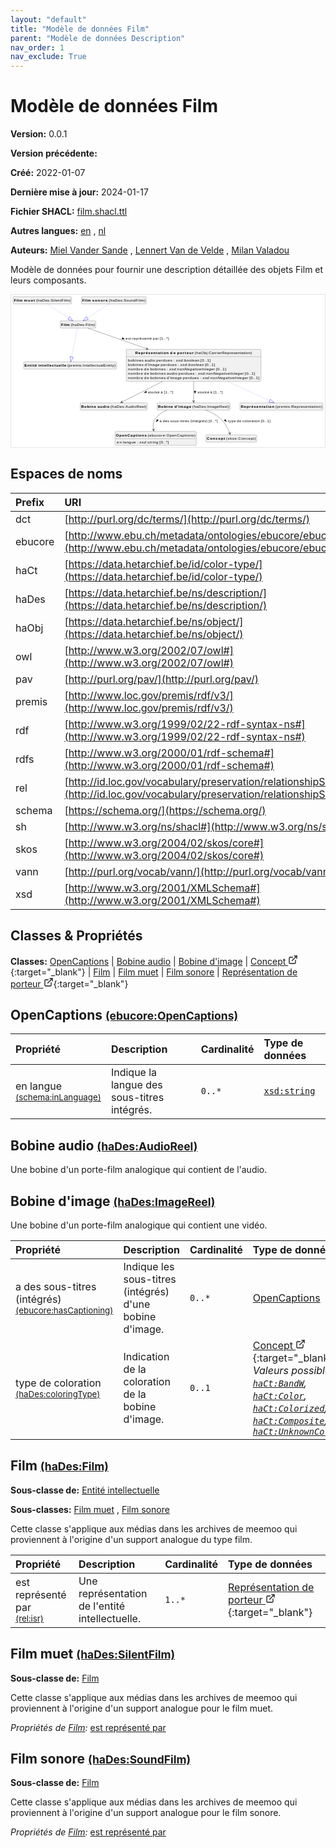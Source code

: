 ```yaml
---
layout: "default"
title: "Modèle de données Film"
parent: "Modèle de données Description"
nav_order: 1
nav_exclude: True
---
```

<svg xmlns="http://www.w3.org/2000/svg" style="display: none;"><symbol id="svg-external-link" width="24" height="24" viewBox="0 0 24 24" fill="none" stroke="currentColor" stroke-width="2" stroke-linecap="round" stroke-linejoin="round" class="feather feather-external-link"><title id="svg-external-link-title">(external link)</title><path d="M18 13v6a2 2 0 0 1-2 2H5a2 2 0 0 1-2-2V8a2 2 0 0 1 2-2h6"></path><polyline points="15 3 21 3 21 9"></polyline><line x1="10" y1="14" x2="21" y2="3"></line> </symbol></svg>

Modèle de données Film
====================

**Version:** 0.0.1

**Version précédente:** 

**Créé:** 2022-01-07

**Dernière mise à jour:** 2024-01-17

**Fichier SHACL:** [film.shacl.ttl](film.shacl.ttl)

**Autres langues:**
[en](../en)
, [nl](../nl)

**Auteurs:**
[Miel Vander Sande](mailto:miel.vandersande@meemoo.be)
, [Lennert Van de Velde](mailto:lennert.vandevelde@meemoo.be)
, [Milan Valadou](mailto:milan.valadou@meemoo.be)


Modèle de données pour fournir une description détaillée des objets Film et leurs composants.

<div class="wrap">
  <div class="zoom">
  <svg xmlns="http://www.w3.org/2000/svg" xmlns:xlink="http://www.w3.org/1999/xlink" contentStyleType="text/css" preserveAspectRatio="none" version="1.1" viewBox="0 0 1132 550" zoomAndPan="magnify"><defs/><g><a href="#ebucore%3AOpenCaptions" target="_top" title="#ebucore%3AOpenCaptions" xlink:actuate="onRequest" xlink:href="#ebucore%3AOpenCaptions" xlink:show="new" xlink:title="#ebucore%3AOpenCaptions" xlink:type="simple"><g id="elem_ebucore_OpenCaptions"><rect codeLine="15" fill="#F1F1F1" height="50.5938" id="ebucore_OpenCaptions" rx="3.5" ry="3.5" style="stroke:#181818;stroke-width:0.5;" width="293" x="375" y="493"/><text fill="#000000" font-family="sans-serif" font-size="14" font-weight="bold" lengthAdjust="spacing" textLength="111" x="378" y="510.9951">OpenCaptions</text><text fill="#000000" font-family="sans-serif" font-size="14" lengthAdjust="spacing" textLength="4" x="489" y="510.9951"> </text><text fill="#000000" font-family="sans-serif" font-size="14" lengthAdjust="spacing" textLength="172" x="493" y="510.9951">(ebucore:OpenCaptions)</text><line style="stroke:#181818;stroke-width:0.5;" x1="376" x2="667" y1="519.2969" y2="519.2969"/><text fill="#000000" font-family="sans-serif" font-size="14" lengthAdjust="spacing" textLength="18" x="381" y="536.292">en</text><text fill="#000000" font-family="sans-serif" font-size="14" lengthAdjust="spacing" textLength="4" x="399" y="536.292"> </text><text fill="#000000" font-family="sans-serif" font-size="14" lengthAdjust="spacing" textLength="47" x="403" y="536.292">langue</text><text fill="#000000" font-family="sans-serif" font-size="14" lengthAdjust="spacing" textLength="4" x="450" y="536.292"> </text><text fill="#000000" font-family="sans-serif" font-size="14" lengthAdjust="spacing" textLength="5" x="454" y="536.292">:</text><text fill="#000000" font-family="sans-serif" font-size="14" lengthAdjust="spacing" textLength="4" x="459" y="536.292"> </text><text fill="#000000" font-family="sans-serif" font-size="14" font-style="italic" lengthAdjust="spacing" textLength="68" x="463" y="536.292">xsd:string</text><text fill="#000000" font-family="sans-serif" font-size="14" lengthAdjust="spacing" textLength="4" x="531" y="536.292"> </text><text fill="#000000" font-family="sans-serif" font-size="14" lengthAdjust="spacing" textLength="34" x="535" y="536.292">[0..*]</text></g></a><a href="#haDes%3AAudioReel" target="_top" title="#haDes%3AAudioReel" xlink:actuate="onRequest" xlink:href="#haDes%3AAudioReel" xlink:show="new" xlink:title="#haDes%3AAudioReel" xlink:type="simple"><g id="elem_haDes_AudioReel"><rect codeLine="16" fill="#F1F1F1" height="26.2969" id="haDes_AudioReel" rx="3.5" ry="3.5" style="stroke:#181818;stroke-width:0.5;" width="242" x="249.5" y="390"/><text fill="#000000" font-family="sans-serif" font-size="14" font-weight="bold" lengthAdjust="spacing" textLength="54" x="252.5" y="407.9951">Bobine</text><text fill="#000000" font-family="sans-serif" font-size="14" font-weight="bold" lengthAdjust="spacing" textLength="5" x="306.5" y="407.9951"> </text><text fill="#000000" font-family="sans-serif" font-size="14" font-weight="bold" lengthAdjust="spacing" textLength="43" x="311.5" y="407.9951">audio</text><text fill="#000000" font-family="sans-serif" font-size="14" lengthAdjust="spacing" textLength="4" x="354.5" y="407.9951"> </text><text fill="#000000" font-family="sans-serif" font-size="14" lengthAdjust="spacing" textLength="130" x="358.5" y="407.9951">(haDes:AudioReel)</text></g></a><a href="#haDes%3AImageReel" target="_top" title="#haDes%3AImageReel" xlink:actuate="onRequest" xlink:href="#haDes%3AImageReel" xlink:show="new" xlink:title="#haDes%3AImageReel" xlink:type="simple"><g id="elem_haDes_ImageReel"><rect codeLine="17" fill="#F1F1F1" height="26.2969" id="haDes_ImageReel" rx="3.5" ry="3.5" style="stroke:#181818;stroke-width:0.5;" width="263" x="527" y="390"/><text fill="#000000" font-family="sans-serif" font-size="14" font-weight="bold" lengthAdjust="spacing" textLength="54" x="530" y="407.9951">Bobine</text><text fill="#000000" font-family="sans-serif" font-size="14" font-weight="bold" lengthAdjust="spacing" textLength="5" x="584" y="407.9951"> </text><text fill="#000000" font-family="sans-serif" font-size="14" font-weight="bold" lengthAdjust="spacing" textLength="61" x="589" y="407.9951">d'image</text><text fill="#000000" font-family="sans-serif" font-size="14" lengthAdjust="spacing" textLength="4" x="650" y="407.9951"> </text><text fill="#000000" font-family="sans-serif" font-size="14" lengthAdjust="spacing" textLength="133" x="654" y="407.9951">(haDes:ImageReel)</text></g></a><a href="../../terms/fr#skos%3AConcept" target="_top" title="../../terms/fr#skos%3AConcept" xlink:actuate="onRequest" xlink:href="../../terms/fr#skos%3AConcept" xlink:show="new" xlink:title="../../terms/fr#skos%3AConcept" xlink:type="simple"><g id="elem_skos_Concept"><rect codeLine="18" fill="#F1F1F1" height="26.2969" id="skos_Concept" rx="3.5" ry="3.5" style="stroke:#181818;stroke-width:0.5;" width="183" x="703" y="505.5"/><text fill="#000000" font-family="sans-serif" font-size="14" font-weight="bold" lengthAdjust="spacing" textLength="66" x="706" y="523.4951">Concept</text><text fill="#000000" font-family="sans-serif" font-size="14" lengthAdjust="spacing" textLength="4" x="772" y="523.4951"> </text><text fill="#000000" font-family="sans-serif" font-size="14" lengthAdjust="spacing" textLength="107" x="776" y="523.4951">(skos:Concept)</text></g></a><a href="#haDes%3AFilm" target="_top" title="#haDes%3AFilm" xlink:actuate="onRequest" xlink:href="#haDes%3AFilm" xlink:show="new" xlink:title="#haDes%3AFilm" xlink:type="simple"><g id="elem_haDes_Film"><rect codeLine="24" fill="#F1F1F1" height="26.2969" id="haDes_Film" rx="3.5" ry="3.5" style="stroke:#181818;stroke-width:0.5;" width="128" x="177.5" y="94"/><text fill="#000000" font-family="sans-serif" font-size="14" font-weight="bold" lengthAdjust="spacing" textLength="31" x="180.5" y="111.9951">Film</text><text fill="#000000" font-family="sans-serif" font-size="14" lengthAdjust="spacing" textLength="4" x="211.5" y="111.9951"> </text><text fill="#000000" font-family="sans-serif" font-size="14" lengthAdjust="spacing" textLength="87" x="215.5" y="111.9951">(haDes:Film)</text></g></a><a href="#premis%3AIntellectualEntity" target="_top" title="#premis%3AIntellectualEntity" xlink:actuate="onRequest" xlink:href="#premis%3AIntellectualEntity" xlink:show="new" xlink:title="#premis%3AIntellectualEntity" xlink:type="simple"><g id="elem_premis_IntellectualEntity"><rect codeLine="20" fill="#F1F1F1" height="26.2969" id="premis_IntellectualEntity" rx="3.5" ry="3.5" style="stroke:#181818;stroke-width:0.5;" width="335" x="45" y="242"/><text fill="#000000" font-family="sans-serif" font-size="14" font-weight="bold" lengthAdjust="spacing" textLength="45" x="48" y="259.9951">Entité</text><text fill="#000000" font-family="sans-serif" font-size="14" font-weight="bold" lengthAdjust="spacing" textLength="5" x="93" y="259.9951"> </text><text fill="#000000" font-family="sans-serif" font-size="14" font-weight="bold" lengthAdjust="spacing" textLength="101" x="98" y="259.9951">intellectuelle</text><text fill="#000000" font-family="sans-serif" font-size="14" lengthAdjust="spacing" textLength="4" x="199" y="259.9951"> </text><text fill="#000000" font-family="sans-serif" font-size="14" lengthAdjust="spacing" textLength="174" x="203" y="259.9951">(premis:IntellectualEntity)</text></g></a><a href="#haDes%3ASilentFilm" target="_top" title="#haDes%3ASilentFilm" xlink:actuate="onRequest" xlink:href="#haDes%3ASilentFilm" xlink:show="new" xlink:title="#haDes%3ASilentFilm" xlink:type="simple"><g id="elem_haDes_SilentFilm"><rect codeLine="21" fill="#F1F1F1" height="26.2969" id="haDes_SilentFilm" rx="3.5" ry="3.5" style="stroke:#181818;stroke-width:0.5;" width="211" x="7" y="7"/><text fill="#000000" font-family="sans-serif" font-size="14" font-weight="bold" lengthAdjust="spacing" textLength="31" x="10" y="24.9951">Film</text><text fill="#000000" font-family="sans-serif" font-size="14" font-weight="bold" lengthAdjust="spacing" textLength="5" x="41" y="24.9951"> </text><text fill="#000000" font-family="sans-serif" font-size="14" font-weight="bold" lengthAdjust="spacing" textLength="40" x="46" y="24.9951">muet</text><text fill="#000000" font-family="sans-serif" font-size="14" lengthAdjust="spacing" textLength="4" x="86" y="24.9951"> </text><text fill="#000000" font-family="sans-serif" font-size="14" lengthAdjust="spacing" textLength="125" x="90" y="24.9951">(haDes:SilentFilm)</text></g></a><a href="#haDes%3ASoundFilm" target="_top" title="#haDes%3ASoundFilm" xlink:actuate="onRequest" xlink:href="#haDes%3ASoundFilm" xlink:show="new" xlink:title="#haDes%3ASoundFilm" xlink:type="simple"><g id="elem_haDes_SoundFilm"><rect codeLine="23" fill="#F1F1F1" height="26.2969" id="haDes_SoundFilm" rx="3.5" ry="3.5" style="stroke:#181818;stroke-width:0.5;" width="234" x="253.5" y="7"/><text fill="#000000" font-family="sans-serif" font-size="14" font-weight="bold" lengthAdjust="spacing" textLength="31" x="256.5" y="24.9951">Film</text><text fill="#000000" font-family="sans-serif" font-size="14" font-weight="bold" lengthAdjust="spacing" textLength="5" x="287.5" y="24.9951"> </text><text fill="#000000" font-family="sans-serif" font-size="14" font-weight="bold" lengthAdjust="spacing" textLength="56" x="292.5" y="24.9951">sonore</text><text fill="#000000" font-family="sans-serif" font-size="14" lengthAdjust="spacing" textLength="4" x="348.5" y="24.9951"> </text><text fill="#000000" font-family="sans-serif" font-size="14" lengthAdjust="spacing" textLength="132" x="352.5" y="24.9951">(haDes:SoundFilm)</text></g></a><a href="../../audiovisual/fr#haObj%3ACarrierRepresentation" target="_top" title="../../audiovisual/fr#haObj%3ACarrierRepresentation" xlink:actuate="onRequest" xlink:href="../../audiovisual/fr#haObj%3ACarrierRepresentation" xlink:show="new" xlink:title="../../audiovisual/fr#haObj%3ACarrierRepresentation" xlink:type="simple"><g id="elem_haObj_CarrierRepresentation"><rect codeLine="25" fill="#F1F1F1" height="115.7813" id="haObj_CarrierRepresentation" rx="3.5" ry="3.5" style="stroke:#181818;stroke-width:0.5;" width="486" x="415.5" y="197"/><text fill="#000000" font-family="sans-serif" font-size="14" font-weight="bold" lengthAdjust="spacing" textLength="121" x="447.5" y="214.9951">Représentation</text><text fill="#000000" font-family="sans-serif" font-size="14" font-weight="bold" lengthAdjust="spacing" textLength="5" x="568.5" y="214.9951"> </text><text fill="#000000" font-family="sans-serif" font-size="14" font-weight="bold" lengthAdjust="spacing" textLength="20" x="573.5" y="214.9951">de</text><text fill="#000000" font-family="sans-serif" font-size="14" font-weight="bold" lengthAdjust="spacing" textLength="5" x="593.5" y="214.9951"> </text><text fill="#000000" font-family="sans-serif" font-size="14" font-weight="bold" lengthAdjust="spacing" textLength="60" x="598.5" y="214.9951">porteur</text><text fill="#000000" font-family="sans-serif" font-size="14" lengthAdjust="spacing" textLength="4" x="658.5" y="214.9951"> </text><text fill="#000000" font-family="sans-serif" font-size="14" lengthAdjust="spacing" textLength="207" x="662.5" y="214.9951">(haObj:CarrierRepresentation)</text><line style="stroke:#181818;stroke-width:0.5;" x1="416.5" x2="900.5" y1="223.2969" y2="223.2969"/><text fill="#000000" font-family="sans-serif" font-size="14" lengthAdjust="spacing" textLength="56" x="421.5" y="240.292">bobines</text><text fill="#000000" font-family="sans-serif" font-size="14" lengthAdjust="spacing" textLength="4" x="477.5" y="240.292"> </text><text fill="#000000" font-family="sans-serif" font-size="14" lengthAdjust="spacing" textLength="38" x="481.5" y="240.292">audio</text><text fill="#000000" font-family="sans-serif" font-size="14" lengthAdjust="spacing" textLength="4" x="519.5" y="240.292"> </text><text fill="#000000" font-family="sans-serif" font-size="14" lengthAdjust="spacing" textLength="58" x="523.5" y="240.292">perdues</text><text fill="#000000" font-family="sans-serif" font-size="14" lengthAdjust="spacing" textLength="4" x="581.5" y="240.292"> </text><text fill="#000000" font-family="sans-serif" font-size="14" lengthAdjust="spacing" textLength="5" x="585.5" y="240.292">:</text><text fill="#000000" font-family="sans-serif" font-size="14" lengthAdjust="spacing" textLength="4" x="590.5" y="240.292"> </text><text fill="#000000" font-family="sans-serif" font-size="14" font-style="italic" lengthAdjust="spacing" textLength="85" x="594.5" y="240.292">xsd:boolean</text><text fill="#000000" font-family="sans-serif" font-size="14" lengthAdjust="spacing" textLength="4" x="679.5" y="240.292"> </text><text fill="#000000" font-family="sans-serif" font-size="14" lengthAdjust="spacing" textLength="36" x="683.5" y="240.292">[0..1]</text><text fill="#000000" font-family="sans-serif" font-size="14" lengthAdjust="spacing" textLength="56" x="421.5" y="256.5889">bobines</text><text fill="#000000" font-family="sans-serif" font-size="14" lengthAdjust="spacing" textLength="4" x="477.5" y="256.5889"> </text><text fill="#000000" font-family="sans-serif" font-size="14" lengthAdjust="spacing" textLength="54" x="481.5" y="256.5889">d'image</text><text fill="#000000" font-family="sans-serif" font-size="14" lengthAdjust="spacing" textLength="4" x="535.5" y="256.5889"> </text><text fill="#000000" font-family="sans-serif" font-size="14" lengthAdjust="spacing" textLength="58" x="539.5" y="256.5889">perdues</text><text fill="#000000" font-family="sans-serif" font-size="14" lengthAdjust="spacing" textLength="4" x="597.5" y="256.5889"> </text><text fill="#000000" font-family="sans-serif" font-size="14" lengthAdjust="spacing" textLength="5" x="601.5" y="256.5889">:</text><text fill="#000000" font-family="sans-serif" font-size="14" lengthAdjust="spacing" textLength="4" x="606.5" y="256.5889"> </text><text fill="#000000" font-family="sans-serif" font-size="14" font-style="italic" lengthAdjust="spacing" textLength="85" x="610.5" y="256.5889">xsd:boolean</text><text fill="#000000" font-family="sans-serif" font-size="14" lengthAdjust="spacing" textLength="4" x="695.5" y="256.5889"> </text><text fill="#000000" font-family="sans-serif" font-size="14" lengthAdjust="spacing" textLength="36" x="699.5" y="256.5889">[0..1]</text><text fill="#000000" font-family="sans-serif" font-size="14" lengthAdjust="spacing" textLength="54" x="421.5" y="272.8857">nombre</text><text fill="#000000" font-family="sans-serif" font-size="14" lengthAdjust="spacing" textLength="4" x="475.5" y="272.8857"> </text><text fill="#000000" font-family="sans-serif" font-size="14" lengthAdjust="spacing" textLength="18" x="479.5" y="272.8857">de</text><text fill="#000000" font-family="sans-serif" font-size="14" lengthAdjust="spacing" textLength="4" x="497.5" y="272.8857"> </text><text fill="#000000" font-family="sans-serif" font-size="14" lengthAdjust="spacing" textLength="56" x="501.5" y="272.8857">bobines</text><text fill="#000000" font-family="sans-serif" font-size="14" lengthAdjust="spacing" textLength="4" x="557.5" y="272.8857"> </text><text fill="#000000" font-family="sans-serif" font-size="14" lengthAdjust="spacing" textLength="5" x="561.5" y="272.8857">:</text><text fill="#000000" font-family="sans-serif" font-size="14" lengthAdjust="spacing" textLength="4" x="566.5" y="272.8857"> </text><text fill="#000000" font-family="sans-serif" font-size="14" font-style="italic" lengthAdjust="spacing" textLength="165" x="570.5" y="272.8857">xsd:nonNegativeInteger</text><text fill="#000000" font-family="sans-serif" font-size="14" lengthAdjust="spacing" textLength="4" x="735.5" y="272.8857"> </text><text fill="#000000" font-family="sans-serif" font-size="14" lengthAdjust="spacing" textLength="36" x="739.5" y="272.8857">[0..1]</text><text fill="#000000" font-family="sans-serif" font-size="14" lengthAdjust="spacing" textLength="54" x="421.5" y="289.1826">nombre</text><text fill="#000000" font-family="sans-serif" font-size="14" lengthAdjust="spacing" textLength="4" x="475.5" y="289.1826"> </text><text fill="#000000" font-family="sans-serif" font-size="14" lengthAdjust="spacing" textLength="18" x="479.5" y="289.1826">de</text><text fill="#000000" font-family="sans-serif" font-size="14" lengthAdjust="spacing" textLength="4" x="497.5" y="289.1826"> </text><text fill="#000000" font-family="sans-serif" font-size="14" lengthAdjust="spacing" textLength="56" x="501.5" y="289.1826">bobines</text><text fill="#000000" font-family="sans-serif" font-size="14" lengthAdjust="spacing" textLength="4" x="557.5" y="289.1826"> </text><text fill="#000000" font-family="sans-serif" font-size="14" lengthAdjust="spacing" textLength="38" x="561.5" y="289.1826">audio</text><text fill="#000000" font-family="sans-serif" font-size="14" lengthAdjust="spacing" textLength="4" x="599.5" y="289.1826"> </text><text fill="#000000" font-family="sans-serif" font-size="14" lengthAdjust="spacing" textLength="58" x="603.5" y="289.1826">perdues</text><text fill="#000000" font-family="sans-serif" font-size="14" lengthAdjust="spacing" textLength="4" x="661.5" y="289.1826"> </text><text fill="#000000" font-family="sans-serif" font-size="14" lengthAdjust="spacing" textLength="5" x="665.5" y="289.1826">:</text><text fill="#000000" font-family="sans-serif" font-size="14" lengthAdjust="spacing" textLength="4" x="670.5" y="289.1826"> </text><text fill="#000000" font-family="sans-serif" font-size="14" font-style="italic" lengthAdjust="spacing" textLength="165" x="674.5" y="289.1826">xsd:nonNegativeInteger</text><text fill="#000000" font-family="sans-serif" font-size="14" lengthAdjust="spacing" textLength="4" x="839.5" y="289.1826"> </text><text fill="#000000" font-family="sans-serif" font-size="14" lengthAdjust="spacing" textLength="36" x="843.5" y="289.1826">[0..1]</text><text fill="#000000" font-family="sans-serif" font-size="14" lengthAdjust="spacing" textLength="54" x="421.5" y="305.4795">nombre</text><text fill="#000000" font-family="sans-serif" font-size="14" lengthAdjust="spacing" textLength="4" x="475.5" y="305.4795"> </text><text fill="#000000" font-family="sans-serif" font-size="14" lengthAdjust="spacing" textLength="18" x="479.5" y="305.4795">de</text><text fill="#000000" font-family="sans-serif" font-size="14" lengthAdjust="spacing" textLength="4" x="497.5" y="305.4795"> </text><text fill="#000000" font-family="sans-serif" font-size="14" lengthAdjust="spacing" textLength="56" x="501.5" y="305.4795">bobines</text><text fill="#000000" font-family="sans-serif" font-size="14" lengthAdjust="spacing" textLength="4" x="557.5" y="305.4795"> </text><text fill="#000000" font-family="sans-serif" font-size="14" lengthAdjust="spacing" textLength="54" x="561.5" y="305.4795">d'image</text><text fill="#000000" font-family="sans-serif" font-size="14" lengthAdjust="spacing" textLength="4" x="615.5" y="305.4795"> </text><text fill="#000000" font-family="sans-serif" font-size="14" lengthAdjust="spacing" textLength="58" x="619.5" y="305.4795">perdues</text><text fill="#000000" font-family="sans-serif" font-size="14" lengthAdjust="spacing" textLength="4" x="677.5" y="305.4795"> </text><text fill="#000000" font-family="sans-serif" font-size="14" lengthAdjust="spacing" textLength="5" x="681.5" y="305.4795">:</text><text fill="#000000" font-family="sans-serif" font-size="14" lengthAdjust="spacing" textLength="4" x="686.5" y="305.4795"> </text><text fill="#000000" font-family="sans-serif" font-size="14" font-style="italic" lengthAdjust="spacing" textLength="165" x="690.5" y="305.4795">xsd:nonNegativeInteger</text><text fill="#000000" font-family="sans-serif" font-size="14" lengthAdjust="spacing" textLength="4" x="855.5" y="305.4795"> </text><text fill="#000000" font-family="sans-serif" font-size="14" lengthAdjust="spacing" textLength="36" x="859.5" y="305.4795">[0..1]</text></g></a><a href="#premis%3ARepresentation" target="_top" title="#premis%3ARepresentation" xlink:actuate="onRequest" xlink:href="#premis%3ARepresentation" xlink:show="new" xlink:title="#premis%3ARepresentation" xlink:type="simple"><g id="elem_premis_Representation"><rect codeLine="26" fill="#F1F1F1" height="26.2969" id="premis_Representation" rx="3.5" ry="3.5" style="stroke:#181818;stroke-width:0.5;" width="300" x="825.5" y="390"/><text fill="#000000" font-family="sans-serif" font-size="14" font-weight="bold" lengthAdjust="spacing" textLength="121" x="828.5" y="407.9951">Représentation</text><text fill="#000000" font-family="sans-serif" font-size="14" lengthAdjust="spacing" textLength="4" x="949.5" y="407.9951"> </text><text fill="#000000" font-family="sans-serif" font-size="14" lengthAdjust="spacing" textLength="169" x="953.5" y="407.9951">(premis:Representation)</text></g></a><g id="link_haDes_ImageReel_ebucore_OpenCaptions"><path codeLine="35" d="M563.02,416.12 C546.79,422.51 531.85,432 521.5,446 C511.76,459.18 511.0383,471.8576 513.6183,486.7876 " fill="none" id="haDes_ImageReel-to-ebucore_OpenCaptions" style="stroke:#454645;stroke-width:1.0;"/><polygon fill="#454645" points="514.64,492.7,517.049,483.1503,513.7886,487.773,509.1659,484.5126,514.64,492.7" style="stroke:#454645;stroke-width:1.0;"/><polygon fill="#000000" points="523.6352,458.6644,531.2263,452.935,526.4089,449.5672,523.6352,458.6644" style="stroke:#000000;stroke-width:1.0;"/><text fill="#000000" font-family="sans-serif" font-size="13" lengthAdjust="spacing" textLength="8" x="535.5" y="459.0669">a</text><text fill="#000000" font-family="sans-serif" font-size="13" lengthAdjust="spacing" textLength="4" x="543.5" y="459.0669"> </text><text fill="#000000" font-family="sans-serif" font-size="13" lengthAdjust="spacing" textLength="23" x="547.5" y="459.0669">des</text><text fill="#000000" font-family="sans-serif" font-size="13" lengthAdjust="spacing" textLength="4" x="570.5" y="459.0669"> </text><text fill="#000000" font-family="sans-serif" font-size="13" lengthAdjust="spacing" textLength="68" x="574.5" y="459.0669">sous-titres</text><text fill="#000000" font-family="sans-serif" font-size="13" lengthAdjust="spacing" textLength="4" x="642.5" y="459.0669"> </text><text fill="#000000" font-family="sans-serif" font-size="13" lengthAdjust="spacing" textLength="62" x="646.5" y="459.0669">(intégrés)</text><text fill="#000000" font-family="sans-serif" font-size="13" lengthAdjust="spacing" textLength="4" x="708.5" y="459.0669"> </text><text fill="#000000" font-family="sans-serif" font-size="13" lengthAdjust="spacing" textLength="33" x="712.5" y="459.0669">[0..*]</text></g><g id="link_haDes_ImageReel_skos_Concept"><path codeLine="36" d="M701.61,416.1 C719.51,422.74 739.54,432.44 754.5,446 C772.83,462.63 782.6516,484.0478 788.3916,499.6778 " fill="none" id="haDes_ImageReel-to-skos_Concept" style="stroke:#454645;stroke-width:1.0;"/><polygon fill="#454645" points="790.46,505.31,791.1122,495.4828,788.7363,500.6165,783.6026,498.2406,790.46,505.31" style="stroke:#454645;stroke-width:1.0;"/><polygon fill="#000000" points="777.1014,458.0348,772.6251,449.6435,768.5477,453.8772,777.1014,458.0348" style="stroke:#000000;stroke-width:1.0;"/><text fill="#000000" font-family="sans-serif" font-size="13" lengthAdjust="spacing" textLength="28" x="782.5" y="459.0669">type</text><text fill="#000000" font-family="sans-serif" font-size="13" lengthAdjust="spacing" textLength="4" x="810.5" y="459.0669"> </text><text fill="#000000" font-family="sans-serif" font-size="13" lengthAdjust="spacing" textLength="16" x="814.5" y="459.0669">de</text><text fill="#000000" font-family="sans-serif" font-size="13" lengthAdjust="spacing" textLength="4" x="830.5" y="459.0669"> </text><text fill="#000000" font-family="sans-serif" font-size="13" lengthAdjust="spacing" textLength="63" x="834.5" y="459.0669">coloration</text><text fill="#000000" font-family="sans-serif" font-size="13" lengthAdjust="spacing" textLength="4" x="897.5" y="459.0669"> </text><text fill="#000000" font-family="sans-serif" font-size="13" lengthAdjust="spacing" textLength="34" x="901.5" y="459.0669">[0..1]</text></g><g id="link_haDes_Film_premis_IntellectualEntity"><path codeLine="40" d="M239.08,120.2 C233.6,147.75 223.8428,196.8641 218.4028,224.2841 " fill="none" id="haDes_Film-to-premis_IntellectualEntity" style="stroke:#0000FF;stroke-width:1.0;stroke-dasharray:1.0,3.0;"/><polygon fill="none" points="214.9,241.94,224.2881,225.4517,212.5176,223.1165,214.9,241.94" style="stroke:#0000FF;stroke-width:1.0;"/></g><g id="link_haDes_Film_haObj_CarrierRepresentation"><path codeLine="42" d="M275.98,120.07 C324.08,136.91 408.8672,166.5969 489.7372,194.9169 " fill="none" id="haDes_Film-to-haObj_CarrierRepresentation" style="stroke:#454645;stroke-width:1.0;"/><polygon fill="#454645" points="495.4,196.9,488.2278,190.1502,490.681,195.2474,485.5837,197.7006,495.4,196.9" style="stroke:#454645;stroke-width:1.0;"/><polygon fill="#000000" points="409.2191,160.2188,401.6534,154.4558,399.7109,160.0034,409.2191,160.2188" style="stroke:#000000;stroke-width:1.0;"/><text fill="#000000" font-family="sans-serif" font-size="13" lengthAdjust="spacing" textLength="20" x="413.5" y="163.0669">est</text><text fill="#000000" font-family="sans-serif" font-size="13" lengthAdjust="spacing" textLength="4" x="433.5" y="163.0669"> </text><text fill="#000000" font-family="sans-serif" font-size="13" lengthAdjust="spacing" textLength="70" x="437.5" y="163.0669">représenté</text><text fill="#000000" font-family="sans-serif" font-size="13" lengthAdjust="spacing" textLength="4" x="507.5" y="163.0669"> </text><text fill="#000000" font-family="sans-serif" font-size="13" lengthAdjust="spacing" textLength="21" x="511.5" y="163.0669">par</text><text fill="#000000" font-family="sans-serif" font-size="13" lengthAdjust="spacing" textLength="4" x="532.5" y="163.0669"> </text><text fill="#000000" font-family="sans-serif" font-size="13" lengthAdjust="spacing" textLength="33" x="536.5" y="163.0669">[1..*]</text></g><g id="link_haDes_SilentFilm_haDes_Film"><path codeLine="44" d="M130.98,33.18 C155.51,49.34 183.5186,67.7977 208.0186,83.9377 " fill="none" id="haDes_SilentFilm-to-haDes_Film" style="stroke:#0000FF;stroke-width:1.0;stroke-dasharray:1.0,3.0;"/><polygon fill="none" points="223.05,93.84,211.3194,78.9272,204.7178,88.9481,223.05,93.84" style="stroke:#0000FF;stroke-width:1.0;"/></g><g id="link_haDes_SoundFilm_haDes_Film"><path codeLine="47" d="M352.02,33.18 C327.49,49.34 299.4814,67.7977 274.9814,83.9377 " fill="none" id="haDes_SoundFilm-to-haDes_Film" style="stroke:#0000FF;stroke-width:1.0;stroke-dasharray:1.0,3.0;"/><polygon fill="none" points="259.95,93.84,278.2822,88.9481,271.6806,78.9272,259.95,93.84" style="stroke:#0000FF;stroke-width:1.0;"/></g><g id="link_haObj_CarrierRepresentation_premis_Representation"><path codeLine="50" d="M782.42,313.07 C843.89,341.39 896.3103,365.5308 932.9003,382.3808 " fill="none" id="haObj_CarrierRepresentation-to-premis_Representation" style="stroke:#0000FF;stroke-width:1.0;stroke-dasharray:1.0,3.0;"/><polygon fill="none" points="949.25,389.91,935.41,376.9309,930.3906,387.8307,949.25,389.91" style="stroke:#0000FF;stroke-width:1.0;"/></g><g id="link_haObj_CarrierRepresentation_haDes_AudioReel"><path codeLine="57" d="M545.91,313.07 C490.07,341.39 432.9417,370.3471 399.7017,387.1971 " fill="none" id="haObj_CarrierRepresentation-to-haDes_AudioReel" style="stroke:#454645;stroke-width:1.0;"/><polygon fill="#454645" points="394.35,389.91,404.1861,389.4085,398.8097,387.6493,400.5689,382.2729,394.35,389.91" style="stroke:#454645;stroke-width:1.0;"/><polygon fill="#000000" points="480.0404,353.8274,489.4369,352.3585,486.7789,347.1159,480.0404,353.8274" style="stroke:#000000;stroke-width:1.0;"/><text fill="#000000" font-family="sans-serif" font-size="13" lengthAdjust="spacing" textLength="42" x="493.5" y="356.0669">stocké</text><text fill="#000000" font-family="sans-serif" font-size="13" lengthAdjust="spacing" textLength="4" x="535.5" y="356.0669"> </text><text fill="#000000" font-family="sans-serif" font-size="13" lengthAdjust="spacing" textLength="8" x="539.5" y="356.0669">à</text><text fill="#000000" font-family="sans-serif" font-size="13" lengthAdjust="spacing" textLength="4" x="547.5" y="356.0669"> </text><text fill="#000000" font-family="sans-serif" font-size="13" lengthAdjust="spacing" textLength="33" x="551.5" y="356.0669">[1..*]</text></g><g id="link_haObj_CarrierRepresentation_haDes_ImageReel"><path codeLine="58" d="M658.5,313.28 C658.5,341.56 658.5,367.15 658.5,383.95 " fill="none" id="haObj_CarrierRepresentation-to-haDes_ImageReel" style="stroke:#454645;stroke-width:1.0;"/><polygon fill="#454645" points="658.5,389.95,662.5,380.95,658.5,384.95,654.5,380.95,658.5,389.95" style="stroke:#454645;stroke-width:1.0;"/><polygon fill="#000000" points="663.5,356.5664,666.4389,347.5213,660.5611,347.5213,663.5,356.5664" style="stroke:#000000;stroke-width:1.0;"/><text fill="#000000" font-family="sans-serif" font-size="13" lengthAdjust="spacing" textLength="42" x="672.5" y="356.0669">stocké</text><text fill="#000000" font-family="sans-serif" font-size="13" lengthAdjust="spacing" textLength="4" x="714.5" y="356.0669"> </text><text fill="#000000" font-family="sans-serif" font-size="13" lengthAdjust="spacing" textLength="8" x="718.5" y="356.0669">à</text><text fill="#000000" font-family="sans-serif" font-size="13" lengthAdjust="spacing" textLength="4" x="726.5" y="356.0669"> </text><text fill="#000000" font-family="sans-serif" font-size="13" lengthAdjust="spacing" textLength="33" x="730.5" y="356.0669">[1..*]</text></g></g></svg>
  </div>
</div>

## Espaces de noms

| Prefix | URI      |
| :----- | :------- |
| dct     | [http://purl.org/dc/terms/](http://purl.org/dc/terms/) |
| ebucore     | [http://www.ebu.ch/metadata/ontologies/ebucore/ebucore#](http://www.ebu.ch/metadata/ontologies/ebucore/ebucore#) |
| haCt     | [https://data.hetarchief.be/id/color-type/](https://data.hetarchief.be/id/color-type/) |
| haDes     | [https://data.hetarchief.be/ns/description/](https://data.hetarchief.be/ns/description/) |
| haObj     | [https://data.hetarchief.be/ns/object/](https://data.hetarchief.be/ns/object/) |
| owl     | [http://www.w3.org/2002/07/owl#](http://www.w3.org/2002/07/owl#) |
| pav     | [http://purl.org/pav/](http://purl.org/pav/) |
| premis     | [http://www.loc.gov/premis/rdf/v3/](http://www.loc.gov/premis/rdf/v3/) |
| rdf     | [http://www.w3.org/1999/02/22-rdf-syntax-ns#](http://www.w3.org/1999/02/22-rdf-syntax-ns#) |
| rdfs     | [http://www.w3.org/2000/01/rdf-schema#](http://www.w3.org/2000/01/rdf-schema#) |
| rel     | [http://id.loc.gov/vocabulary/preservation/relationshipSubType/](http://id.loc.gov/vocabulary/preservation/relationshipSubType/) |
| schema     | [https://schema.org/](https://schema.org/) |
| sh     | [http://www.w3.org/ns/shacl#](http://www.w3.org/ns/shacl#) |
| skos     | [http://www.w3.org/2004/02/skos/core#](http://www.w3.org/2004/02/skos/core#) |
| vann     | [http://purl.org/vocab/vann/](http://purl.org/vocab/vann/) |
| xsd     | [http://www.w3.org/2001/XMLSchema#](http://www.w3.org/2001/XMLSchema#) |

## Classes & Propriétés

**Classes:** 
 [OpenCaptions](#ebucore%3AOpenCaptions) |  [Bobine audio](#haDes%3AAudioReel) |  [Bobine d'image](#haDes%3AImageReel) |  [Concept <svg class="svg-external-link" viewBox="0 0 24 24" aria-labelledby="svg-external-link-title"><use xlink:href="#svg-external-link"></use></svg>](../../terms/fr#skos%3AConcept){:target="_blank"} |  [Film](#haDes%3AFilm) |  [Film muet](#haDes%3ASilentFilm) |  [Film sonore](#haDes%3ASoundFilm) |  [Représentation de porteur <svg class="svg-external-link" viewBox="0 0 24 24" aria-labelledby="svg-external-link-title"><use xlink:href="#svg-external-link"></use></svg>](../../audiovisual/fr#haObj%3ACarrierRepresentation){:target="_blank"}
## <a id="ebucore%3AOpenCaptions"></a>OpenCaptions <small>[(ebucore:OpenCaptions)](http://www.ebu.ch/metadata/ontologies/ebucore/ebucore#OpenCaptions)</small>




| Propriété | Description | Cardinalité | Type de données |
| :------ | :---------- | :---------- | :------- |
| <a id='schema%3AinLanguage'></a>en langue <br> <small>[(schema:inLanguage)](https://schema.org/inLanguage)</small> | Indique la langue des sous-titres intégrés. | `0..*` | [`xsd:string`](http://www.w3.org/2001/XMLSchema#string)  |

## <a id="haDes%3AAudioReel"></a>Bobine audio <small>[(haDes:AudioReel)](https://data.hetarchief.be/ns/description/AudioReel)</small>


Une bobine d'un porte-film analogique qui contient de l'audio.


## <a id="haDes%3AImageReel"></a>Bobine d'image <small>[(haDes:ImageReel)](https://data.hetarchief.be/ns/description/ImageReel)</small>


Une bobine d'un porte-film analogique qui contient une vidéo.

| Propriété | Description | Cardinalité | Type de données |
| :------ | :---------- | :---------- | :------- |
| <a id='ebucore%3AhasCaptioning'></a>a des sous-titres (intégrés) <br> <small>[(ebucore:hasCaptioning)](http://www.ebu.ch/metadata/ontologies/ebucore/ebucore#hasCaptioning)</small> | Indique les sous-titres (intégrés) d'une bobine d'image. | `0..*` | [OpenCaptions](#ebucore%3AOpenCaptions)  |
| <a id='haDes%3AcoloringType'></a>type de coloration <br> <small>[(haDes:coloringType)](https://data.hetarchief.be/ns/description/coloringType)</small> | Indication de la coloration de la bobine d'image. | `0..1` | [Concept <svg class="svg-external-link" viewBox="0 0 24 24" aria-labelledby="svg-external-link-title"><use xlink:href="#svg-external-link"></use></svg>](../../terms/fr#skos%3AConcept){:target="_blank"} <br>_Valeurs possibles: [`haCt:BandW`](https://data.hetarchief.be/id/color-type/BandW), [`haCt:Color`](https://data.hetarchief.be/id/color-type/Color), [`haCt:Colorized`](https://data.hetarchief.be/id/color-type/Colorized), [`haCt:Composite`](https://data.hetarchief.be/id/color-type/Composite), [`haCt:UnknownColorType`](https://data.hetarchief.be/id/color-type/UnknownColorType)_ |

## <a id="haDes%3AFilm"></a>Film <small>[(haDes:Film)](https://data.hetarchief.be/ns/description/Film)</small>


**Sous-classe de:** 
[Entité intellectuelle](#premis%3AIntellectualEntity)

**Sous-classes:** 
[Film muet](#haDes%3ASilentFilm)
, [Film sonore](#haDes%3ASoundFilm)

Cette classe s'applique aux médias dans les archives de meemoo qui proviennent à l'origine d'un support analogue du type film.

| Propriété | Description | Cardinalité | Type de données |
| :------ | :---------- | :---------- | :------- |
| <a id='rel%3Aisr'></a>est représenté par <br> <small>[(rel:isr)](http://id.loc.gov/vocabulary/preservation/relationshipSubType/isr)</small> | Une représentation de l'entité intellectuelle. | `1..*` | [Représentation de porteur <svg class="svg-external-link" viewBox="0 0 24 24" aria-labelledby="svg-external-link-title"><use xlink:href="#svg-external-link"></use></svg>](../../audiovisual/fr#haObj%3ACarrierRepresentation){:target="_blank"}  |



## <a id="haDes%3ASilentFilm"></a>Film muet <small>[(haDes:SilentFilm)](https://data.hetarchief.be/ns/description/SilentFilm)</small>


**Sous-classe de:** 
[Film](#haDes%3AFilm)

Cette classe s'applique aux médias dans les archives de meemoo qui proviennent à l'origine d'un support analogue pour le film muet.


_Propriétés de [Film](#haDes%3AFilm):_  [est représenté par](#rel%3Aisr)

## <a id="haDes%3ASoundFilm"></a>Film sonore <small>[(haDes:SoundFilm)](https://data.hetarchief.be/ns/description/SoundFilm)</small>


**Sous-classe de:** 
[Film](#haDes%3AFilm)

Cette classe s'applique aux médias dans les archives de meemoo qui proviennent à l'origine d'un support analogue pour le film sonore.


_Propriétés de [Film](#haDes%3AFilm):_  [est représenté par](#rel%3Aisr)

[^1]: Étiquettes de langue uniques requises
<style>
.zoom > svg {
    width: 100%;
    height: auto;
    background-color: #fff;
}

.zoom > svg text{
   -webkit-user-select: none;
   -moz-user-select: none;
   -ms-user-select: none;
   user-select: none;
}

.wrap {
  overflow: hidden;
  border: 1px solid #E6E6E6;
}

.zoom {
  position: relative;
}

.zoom:hover {
  transform: scale(2.0); cursor: grab;
}
.svg-external-link {
  width: 16px;
  height: 16px;
}
</style>
<script>
var svg = document.querySelector('svg[zoomAndPan="magnify"]');
var zoomDiv = document.querySelector('.zoom');
zoomDiv.addEventListener('mouseleave', onMouseOutZoomDiv);
if (window.PointerEvent) {
  svg.addEventListener('pointerdown', onPointerDown);
  svg.addEventListener('pointerup', onPointerUp);
  svg.addEventListener('pointerleave', onPointerUp); 
  svg.addEventListener('pointermove', onPointerMove); 
} else {

  svg.addEventListener('mousedown', onPointerDown); 
  svg.addEventListener('mouseup', onPointerUp); 
  svg.addEventListener('mouseleave', onPointerUp); 
  svg.addEventListener('mousemove', onPointerMove); 

  svg.addEventListener('touchstart', onPointerDown);
  svg.addEventListener('touchend', onPointerUp);
  svg.addEventListener('touchmove', onPointerMove); 
}

function getPointFromEvent (event) {
  var point = {x:0, y:0};
  if (event.targetTouches) {
    point.x = event.targetTouches[0].clientX;
    point.y = event.targetTouches[0].clientY;
  } else {
    point.x = event.clientX;
    point.y = event.clientY;
  }
  
  return point;
}

var isPointerDown = false;

var pointerOrigin = {
  x: 0,
  y: 0
};

function onPointerDown(event) {
  isPointerDown = true; 
  
  var pointerPosition = getPointFromEvent(event);
  pointerOrigin.x = pointerPosition.x;
  pointerOrigin.y = pointerPosition.y;
}

var originalViewBoxString = svg.getAttribute('viewBox');
var originalViewBoxList= svg.viewBox.baseVal;

var originalViewBox = {
    x: originalViewBoxList.x,
    y: originalViewBoxList.y,
    width: originalViewBoxList.width,
    height: originalViewBoxList.height
};

var viewBox = structuredClone(originalViewBox);
console.log(viewBox);
var newViewBox = {
  x: 0,
  y: 0
};

var ratio = viewBox.width / svg.getBoundingClientRect().width;
window.addEventListener('resize', function() {
  ratio = viewBox.width / svg.getBoundingClientRect().width;
});

function onPointerMove (event) {
  if (!isPointerDown) {
    return;
  }
  event.preventDefault();

  var pointerPosition = getPointFromEvent(event);

  newViewBox.x = viewBox.x - ((pointerPosition.x - pointerOrigin.x) * ratio);
  newViewBox.y = viewBox.y - ((pointerPosition.y - pointerOrigin.y) * ratio);

  var viewBoxString = `${newViewBox.x} ${newViewBox.y} ${viewBox.width} ${viewBox.height}`;
  svg.setAttribute('viewBox', viewBoxString);
}

function onPointerUp() {
  isPointerDown = false;

  viewBox.x = newViewBox.x;
  viewBox.y = newViewBox.y;
}
function onMouseOutZoomDiv(event) {

  var viewBoxString = structuredClone(originalViewBoxString);
  viewBox.x = 0;
  viewBox.y = 0;
  svg.setAttribute('viewBox', originalViewBoxString);
}

</script>
